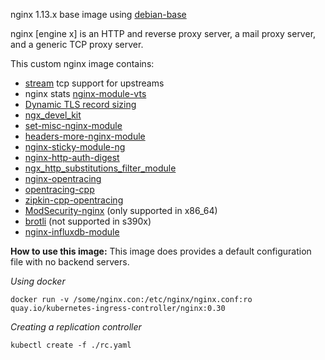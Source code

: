 
nginx 1.13.x base image using [debian-base](https://github.com/kubernetes/kubernetes/tree/master/build/debian-base)

nginx [engine x] is an HTTP and reverse proxy server, a mail proxy server, and a generic TCP proxy server.

This custom nginx image contains:

- [stream](http://nginx.org/en/docs/stream/ngx_stream_core_module.html) tcp support for upstreams
- nginx stats [nginx-module-vts](https://github.com/vozlt/nginx-module-vts)
- [Dynamic TLS record sizing](https://blog.cloudflare.com/optimizing-tls-over-tcp-to-reduce-latency/)
- [ngx_devel_kit](https://github.com/simpl/ngx_devel_kit)
- [set-misc-nginx-module](https://github.com/openresty/set-misc-nginx-module)
- [headers-more-nginx-module](https://github.com/openresty/headers-more-nginx-module)
- [nginx-sticky-module-ng](https://bitbucket.org/nginx-goodies/nginx-sticky-module-ng)
- [nginx-http-auth-digest](https://github.com/atomx/nginx-http-auth-digest)
- [ngx_http_substitutions_filter_module](https://github.com/yaoweibin/ngx_http_substitutions_filter_module)
- [nginx-opentracing](https://github.com/opentracing-contrib/nginx-opentracing)
- [opentracing-cpp](https://github.com/opentracing/opentracing-cpp)
- [zipkin-cpp-opentracing](https://github.com/rnburn/zipkin-cpp-opentracing)
- [ModSecurity-nginx](https://github.com/SpiderLabs/ModSecurity-nginx) (only supported in x86_64)
- [brotli](https://github.com/google/brotli) (not supported in s390x)
- [nginx-influxdb-module](https://github.com/fntlnz/nginx-influxdb-module)

**How to use this image:**
This image does provides a default configuration file with no backend servers.

*Using docker*

```console
docker run -v /some/nginx.con:/etc/nginx/nginx.conf:ro quay.io/kubernetes-ingress-controller/nginx:0.30
```

*Creating a replication controller*

```console
kubectl create -f ./rc.yaml
```

